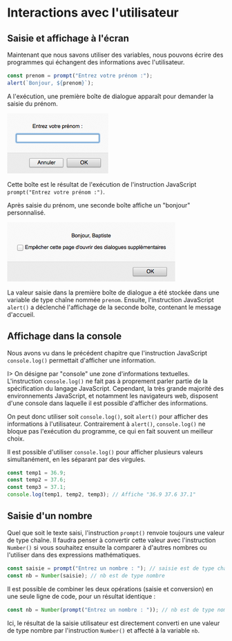 Interactions avec l'utilisateur
===============================

Saisie et affichage à l'écran
-----------------------------

Maintenant que nous savons utiliser des variables, nous pouvons écrire
des programmes qui échangent des informations avec l'utilisateur.

``` js
const prenom = prompt("Entrez votre prénom :");
alert(`Bonjour, ${prenom}`);
```

A l'exécution, une première boîte de dialogue apparaît pour demander la
saisie du prénom.

![Résultat de l'exécution](images/08-01.png)

Cette boîte est le résultat de l'exécution de l'instruction JavaScript
`prompt("Entrez votre prénom :")`.

Après saisie du prénom, une seconde boîte affiche un "bonjour"
personnalisé.

![Résultat de l'exécution](images/08-02.png)

La valeur saisie dans la première boîte de dialogue a été stockée dans
une variable de type chaîne nommée `prenom`. Ensuite, l'instruction
JavaScript `alert()` a déclenché l'affichage de la seconde boîte,
contenant le message d'accueil.

Affichage dans la console
-------------------------

Nous avons vu dans le précédent chapitre que l'instruction JavaScript
`console.log()` permettait d'afficher une information.

I&gt; On désigne par "console" une zone d'informations textuelles.
L'instruction `console.log()` ne fait pas à proprement parler partie de
la spécification du langage JavaScript. Cependant, la très grande
majorité des environnements JavaScript, et notamment les navigateurs
web, disposent d'une console dans laquelle il est possible d'afficher
des informations.

On peut donc utiliser soit `console.log()`, soit `alert()` pour afficher
des informations à l'utilisateur. Contrairement à `alert()`,
`console.log()` ne bloque pas l'exécution du programme, ce qui en fait
souvent un meilleur choix.

Il est possible d'utiliser `console.log()` pour afficher plusieurs
valeurs simultanément, en les séparant par des virgules.

``` js
const temp1 = 36.9;
const temp2 = 37.6;
const temp3 = 37.1;
console.log(temp1, temp2, temp3); // Affiche "36.9 37.6 37.1"
```

Saisie d'un nombre
------------------

Quel que soit le texte saisi, l'instruction `prompt()` renvoie toujours
une valeur de type chaîne. Il faudra penser à convertir cette valeur
avec l'instruction `Number()` si vous souhaitez ensuite la comparer à
d'autres nombres ou l'utiliser dans des expressions mathématiques.

``` js
const saisie = prompt("Entrez un nombre : "); // saisie est de type chaîne
const nb = Number(saisie); // nb est de type nombre
```

Il est possible de combiner les deux opérations (saisie et conversion)
en une seule ligne de code, pour un résultat identique :

``` js
const nb = Number(prompt("Entrez un nombre : ")); // nb est de type nombre
```

Ici, le résultat de la saisie utilisateur est directement converti en
une valeur de type nombre par l'instruction `Number()` et affecté à la
variable `nb`.

